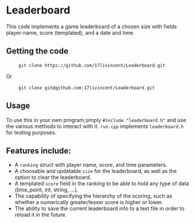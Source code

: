 <h1>Leaderboard</h1>
<p>
    This code implements a game leaderboard of a chosen size with fields player-name, score (templated), and a date and time.
</p>
<h2>Getting the code</h2>
<pre>
    <code>git clone https://github.com/17livincent/Leaderboard.git</code>
</pre>
<p>
    Or
</p>
<pre>
    <code>git clone git@github.com:17livincent/Leaderboard.git</code>
</pre>
<h2>Usage</h2>
<p>
    To use this in your own program,simply <code>#include "leaderboard.h"</code> and use the various methods to interact with it.  <code>run.cpp</code> implements <code>leaderboard.h</code> for testing purposes.
</p>
<h2>Features include:</h2>
<ul>
    <li>
        A <code>ranking</code> struct with player name, score, and time parameters.
    </li>
    <li>
        A choosable and updatable <code>size</code> for the leaderboard, as well as the option to clear the leaderboard.
    </li>
    <li>
        A templated <code>score</code> field in the ranking to be able to hold any type of data (time_point, int, string, ...).
    </li>
    <li>
        The capability of specifying the hierarchy of the scoring, such as whether a numerically greater/lesser score is higher or lower.
    </li>
    <li>
        The ability to save the current leaderboard info to a text file in order to reload it in the future.
    </li>
</ul>